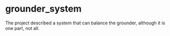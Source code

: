 # grounder_system
The project described a system that can balance the grounder, although it is one part, not all.
